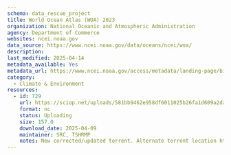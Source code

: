 ```yaml
---
schema: data_rescue_project 
title: World Ocean Atlas (WOA) 2023
organization: National Oceanic and Atmospheric Administration
agency: Department of Commerce
websites: ncei.noaa.gov
data_source: https://www.ncei.noaa.gov/data/oceans/ncei/woa/
description: 
last_modified: 2025-04-14
metadata_available: Yes
metadata_url: https://www.ncei.noaa.gov/access/metadata/landing-page/bin/iso?id=gov.noaa.nodc0270533
category:
  - Climate & Environment 
resources:
  - id: 729
    url: https://sciop.net/uploads/581bb9462e958df6011025b26fa1d609a2dafd73
    format: nc
    status: Uploading
    size: 157.0
    download_date: 2025-04-09
    maintainer: SRC, TSHRMP
    notes: New corrected/updated torrent. Alternate torrent location https://academictorrents.com/details/581bb9462e958df6011025b26fa1d609a2dafd73
---
```

